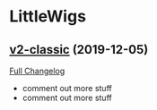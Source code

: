 # LittleWigs

## [v2-classic](https://github.com/BigWigsMods/LittleWigs/tree/v2-classic) (2019-12-05)
[Full Changelog](https://github.com/BigWigsMods/LittleWigs/compare/v1-classic...v2-classic)

- comment out more stuff  
- comment out more stuff  
